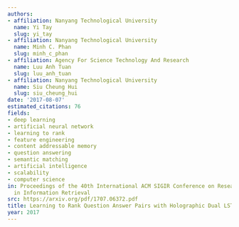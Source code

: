 ```yaml
---
authors:
- affiliation: Nanyang Technological University
  name: Yi Tay
  slug: yi_tay
- affiliation: Nanyang Technological University
  name: Minh C. Phan
  slug: minh_c_phan
- affiliation: Agency For Science Technology And Research
  name: Luu Anh Tuan
  slug: luu_anh_tuan
- affiliation: Nanyang Technological University
  name: Siu Cheung Hui
  slug: siu_cheung_hui
date: '2017-08-07'
estimated_citations: 76
fields:
- deep learning
- artificial neural network
- learning to rank
- feature engineering
- content addressable memory
- question answering
- semantic matching
- artificial intelligence
- scalability
- computer science
in: Proceedings of the 40th International ACM SIGIR Conference on Research and Development
  in Information Retrieval
src: https://arxiv.org/pdf/1707.06372.pdf
title: Learning to Rank Question Answer Pairs with Holographic Dual LSTM Architecture
year: 2017
---
```

